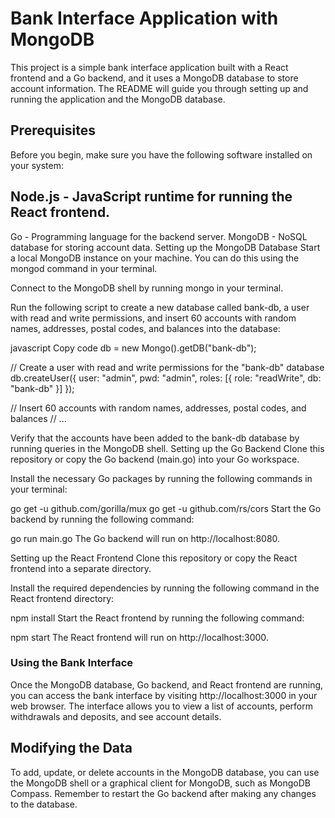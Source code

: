 # Bank Interface Application with MongoDB
This project is a simple bank interface application built with a React frontend and a Go backend, and it uses a MongoDB database to store account information. The README will guide you through setting up and running the application and the MongoDB database.

## Prerequisites
Before you begin, make sure you have the following software installed on your system:

## Node.js - JavaScript runtime for running the React frontend.
Go - Programming language for the backend server.
MongoDB - NoSQL database for storing account data.
Setting up the MongoDB Database
Start a local MongoDB instance on your machine. You can do this using the mongod command in your terminal.

Connect to the MongoDB shell by running mongo in your terminal.

Run the following script to create a new database called bank-db, a user with read and write permissions, and insert 60 accounts with random names, addresses, postal codes, and balances into the database:

javascript
Copy code
db = new Mongo().getDB("bank-db");

// Create a user with read and write permissions for the "bank-db" database
db.createUser({
  user: "admin",
  pwd: "admin",
  roles: [{ role: "readWrite", db: "bank-db" }]
});

// Insert 60 accounts with random names, addresses, postal codes, and balances
// ...

Verify that the accounts have been added to the bank-db database by running queries in the MongoDB shell.
Setting up the Go Backend
Clone this repository or copy the Go backend (main.go) into your Go workspace.

Install the necessary Go packages by running the following commands in your terminal:


go get -u github.com/gorilla/mux
go get -u github.com/rs/cors
Start the Go backend by running the following command:

go run main.go
The Go backend will run on http://localhost:8080.

Setting up the React Frontend
Clone this repository or copy the React frontend into a separate directory.

Install the required dependencies by running the following command in the React frontend directory:


npm install
Start the React frontend by running the following command:

npm start
The React frontend will run on http://localhost:3000.

### Using the Bank Interface
Once the MongoDB database, Go backend, and React frontend are running, you can access the bank interface by visiting http://localhost:3000 in your web browser. The interface allows you to view a list of accounts, perform withdrawals and deposits, and see account details.

## Modifying the Data
To add, update, or delete accounts in the MongoDB database, you can use the MongoDB shell or a graphical client for MongoDB, such as MongoDB Compass. Remember to restart the Go backend after making any changes to the database.